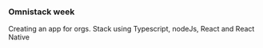 ### Omnistack week

Creating an app for orgs. Stack using Typescript, nodeJs, React and React Native

